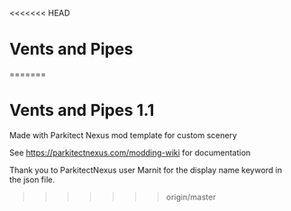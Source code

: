 <<<<<<< HEAD
# Vents and Pipes
=======
# Vents and Pipes 1.1
Made with Parkitect Nexus mod template for custom scenery

See https://parkitectnexus.com/modding-wiki for documentation

Thank you to ParkitectNexus user Marnit for the display name keyword in the json file.
>>>>>>> origin/master
